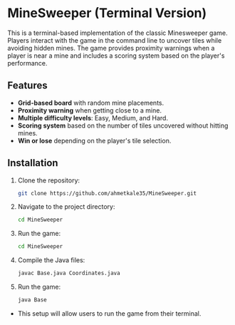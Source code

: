 # MineSweeper (Terminal Version)

This is a terminal-based implementation of the classic Minesweeper game. Players interact with the game in the command line to uncover tiles while avoiding hidden mines. The game provides proximity warnings when a player is near a mine and includes a scoring system based on the player's performance.

## Features
- **Grid-based board** with random mine placements.
- **Proximity warning** when getting close to a mine.
- **Multiple difficulty levels**: Easy, Medium, and Hard.
- **Scoring system** based on the number of tiles uncovered without hitting mines.
- **Win or lose** depending on the player's tile selection.

## Installation

1. Clone the repository:
   ```bash
   git clone https://github.com/ahmetkale35/MineSweeper.git
   ```
2. Navigate to the project directory:   
   ```bash
   cd MineSweeper
   ```
3. Run the game:
   ```bash
   cd MineSweeper
   ```
4. Compile the Java files:
   ```bash
   javac Base.java Coordinates.java
   ```
5. Run the game:
   ```bash
   java Base
   ```
- This setup will allow users to run the game from their terminal.
